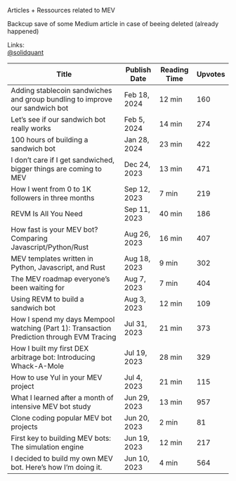 Articles + Ressources related to MEV

Backcup save of some Medium article in case of beeing deleted (already happened)

Links:
<br>[@solidquant](https://medium.com/@solidquant)

| Title | Publish Date | Reading Time | Upvotes | 
|-|-|-|-|
| Adding stablecoin sandwiches and group bundling to improve our sandwich bot|Feb 18, 2024|12 min|160|
| Let’s see if our sandwich bot really works|Feb 5, 2024|14 min|274|  
| 100 hours of building a sandwich bot|Jan 28, 2024|23 min|422|
| I don’t care if I get sandwiched, bigger things are coming to MEV|Dec 24, 2023|13 min|471|
| How I went from 0 to 1K followers in three months|Sep 12, 2023|7 min|219|
| REVM Is All You Need|Sep 11, 2023|40 min|186|
| How fast is your MEV bot? Comparing Javascript/Python/Rust|Aug 26, 2023|16 min|407|
| MEV templates written in Python, Javascript, and Rust|Aug 18, 2023|9 min|302|
| The MEV roadmap everyone’s been waiting for|Aug 7, 2023|7 min|404|
| Using REVM to build a sandwich bot|Aug 3, 2023|12 min|109|
| How I spend my days Mempool watching (Part 1): Transaction Prediction through EVM Tracing|Jul 31, 2023|21 min|373|
| How I built my first DEX arbitrage bot: Introducing Whack-A-Mole|Jul 19, 2023|28 min|329|
| How to use Yul in your MEV project|Jul 4, 2023|21 min|115|
| What I learned after a month of intensive MEV bot study|Jun 29, 2023|13 min|957|
| Clone coding popular MEV bot projects|Jun 20, 2023|2 min|81|
| First key to building MEV bots: The simulation engine|Jun 19, 2023|12 min|217|
| I decided to build my own MEV bot. Here’s how I’m doing it.|Jun 10, 2023|4 min|564|
